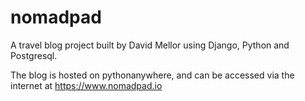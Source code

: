 # nomadpad
A travel blog project built by David Mellor using Django, Python and Postgresql.

The blog is hosted on pythonanywhere, and can be accessed via the internet at https://www.nomadpad.io

